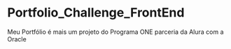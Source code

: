 # Portfolio_Challenge_FrontEnd
Meu Portfólio é mais um projeto do Programa ONE parceria da Alura com a Oracle
